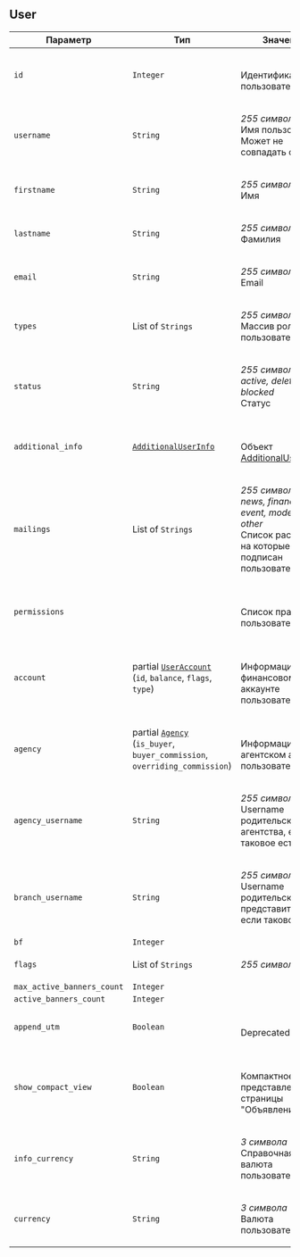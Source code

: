 
## User


<table>
    <thead>
        <tr><th>Параметр</th><th>Тип</th><th>Значение</th></tr>
    </thead>
    <tbody>
        <tr>
            <td><code>id</code></td>
            <td><code>Integer</code></td>
            <td><p><br />Идентификатор пользователя</p></td>
        </tr><tr>
            <td><code>username</code></td>
            <td><code>String</code></td>
            <td><p><em>255 символов</em> <br />Имя пользователя. Может не совпадать с email</p></td>
        </tr><tr>
            <td><code>firstname</code></td>
            <td><code>String</code></td>
            <td><p><em>255 символов</em> <br />Имя</p></td>
        </tr><tr>
            <td><code>lastname</code></td>
            <td><code>String</code></td>
            <td><p><em>255 символов</em> <br />Фамилия</p></td>
        </tr><tr>
            <td><code>email</code></td>
            <td><code>String</code></td>
            <td><p><em>255 символов</em> <br />Email</p></td>
        </tr><tr>
            <td><code>types</code></td>
            <td>List of <code>Strings</code></td>
            <td><p><em>255 символов</em> <br />Массив ролей пользователя</p></td>
        </tr><tr>
            <td><code>status</code></td>
            <td><code>String</code></td>
            <td><p><em>255 символов</em> <em>active, deleted, blocked</em><br />Статус</p></td>
        </tr><tr>
            <td><code>additional_info</code></td>
            <td><a href="additionaluserinfo.md"><code>AdditionalUserInfo</code></a></td>
            <td><p><br />Объект <a href="#object_additionaluserinfo">AdditionalUserInfo</a></p></td>
        </tr><tr>
            <td><code>mailings</code></td>
            <td>List of <code>Strings</code></td>
            <td><p><em>255 символов</em> <em>news, finance, event, moderation, other</em><br />Список рассылок, на которые подписан пользователь</p></td>
        </tr><tr>
            <td><code>permissions</code></td>
            <td><code></code></td>
            <td><p><br />Список прав пользователя</p></td>
        </tr><tr>
            <td><code>account</code></td>
            <td>partial <a href="useraccount.md"><code>UserAccount</code></a><br />
(<code>id</code>, <code>balance</code>, <code>flags</code>, <code>type</code>)
</td>
            <td><p><br />Информация о финансовом аккаунте пользователя</p></td>
        </tr><tr>
            <td><code>agency</code></td>
            <td>partial <a href="agency.md"><code>Agency</code></a><br />
(<code>is_buyer</code>, <code>buyer_commission</code>, <code>overriding_commission</code>)
</td>
            <td><p><br />Информация о агентском аккаунте пользователя</p></td>
        </tr><tr>
            <td><code>agency_username</code></td>
            <td><code>String</code></td>
            <td><p><em>255 символов</em> <br />Username родительского агентства, если таковое есть</p></td>
        </tr><tr>
            <td><code>branch_username</code></td>
            <td><code>String</code></td>
            <td><p><em>255 символов</em> <br />Username родительского представительства, если таковое есть</p></td>
        </tr><tr>
            <td><code>bf</code></td>
            <td><code>Integer</code></td>
            <td></td>
        </tr><tr>
            <td><code>flags</code></td>
            <td>List of <code>Strings</code></td>
            <td><p><em>255 символов</em> </p></td>
        </tr><tr>
            <td><code>max_active_banners_count</code></td>
            <td><code>Integer</code></td>
            <td></td>
        </tr><tr>
            <td><code>active_banners_count</code></td>
            <td><code>Integer</code></td>
            <td></td>
        </tr><tr>
            <td><code>append_utm</code></td>
            <td><code>Boolean</code></td>
            <td><p><br />Deprecated</p></td>
        </tr><tr>
            <td><code>show_compact_view</code></td>
            <td><code>Boolean</code></td>
            <td><p><br />Компактное представление страницы "Объявления"</p></td>
        </tr><tr>
            <td><code>info_currency</code></td>
            <td><code>String</code></td>
            <td><p><em>3 символа</em> <br />Справочная валюта пользователя</p></td>
        </tr><tr>
            <td><code>currency</code></td>
            <td><code>String</code></td>
            <td><p><em>3 символа</em> <br />Валюта пользователя</p></td>
        </tr>
    </tbody>
</table>